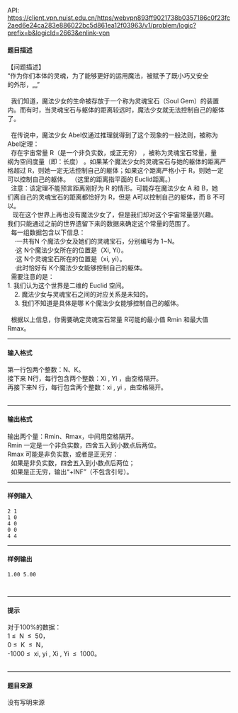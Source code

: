 API: https://client.vpn.nuist.edu.cn/https/webvpn893ff9021738b0357186c0f23fc2aed6e24ca283e886022bc5d861ea12f03963/v1/problem/logic?prefix=b&logicId=2663&enlink-vpn

#### 题目描述

【问题描述】  
“作为你们本体的灵魂，为了能够更好的运用魔法，被赋予了既小巧又安全  
的外形，„„”  
   
  我们知道，魔法少女的生命被存放于一个称为灵魂宝石（Soul Gem）的装置  
内。而有时，当灵魂宝石与躯体的距离较远时，魔法少女就无法控制自己的躯体  
了。  
    
  在传说中，魔法少女 Abel仅通过推理就得到了这个现象的一般法则，被称为  
Abel定理：    
  存在宇宙常量 R（是一个非负实数，或正无穷） ，被称为灵魂宝石常量，量  
纲为空间度量（即：长度） 。如果某个魔法少女的灵魂宝石与她的躯体的距离严  
格超过 R，则她一定无法控制自己的躯体；如果这个距离严格小于 R，则她一定  
可以控制自己的躯体。 （这里的距离指平面的 Euclid距离。）  
  注意：该定理不能预言距离刚好为 R 的情形。可能存在魔法少女 A 和 B，她  
们离自己的灵魂宝石的距离都恰好为 R，但是 A可以控制自己的躯体，而 B 不可  
以。  
   现在这个世界上再也没有魔法少女了，但是我们却对这个宇宙常量感兴趣。  
我们只能通过之前的世界遗留下来的数据来确定这个常量的范围了。  
  每一组数据包含以下信息：  
    ·一共有N 个魔法少女及她们的灵魂宝石，分别编号为 1~N。  
    ·这 N个魔法少女所在的位置是（Xi, Yi）。  
    ·这 N个灵魂宝石所在的位置是（xi, yi）。  
    ·此时恰好有 K个魔法少女能够控制自己的躯体。  
  需要注意的是：  
1\. 我们认为这个世界是二维的 Euclid 空间。  
    2. 魔法少女与灵魂宝石之间的对应关系是未知的。  
    3. 我们不知道是具体是哪 K个魔法少女能够控制自己的躯体。  
      
  根据以上信息，你需要确定灵魂宝石常量 R可能的最小值 Rmin 和最大值  
Rmax。

---

#### 输入格式

第一行包两个整数：N、K。  
接下来 N行，每行包含两个整数：Xi , Yi ，由空格隔开。  
再接下来N 行，每行包含两个整数：xi , yi ，由空格隔开。   
 

---

#### 输出格式

输出两个量：Rmin、Rmax，中间用空格隔开。  
Rmin 一定是一个非负实数，四舍五入到小数点后两位。  
Rmax 可能是非负实数，或者是正无穷：  
  如果是非负实数，四舍五入到小数点后两位；  
  如果是正无穷，输出“+INF”（不包含引号）。

---

#### 样例输入
```
2 1 
1 0 
4 0 
0 0 
4 4 

```

---

#### 样例输出
```
1.00 5.00 

 
```

---

#### 提示

对于100%的数据：  
1 ≤  N  ≤  50，  
0 ≤  K  ≤  N，  
\-1000 ≤  xi, yi , Xi , Yi  ≤  1000。   
   

---

#### 题目来源

没有写明来源